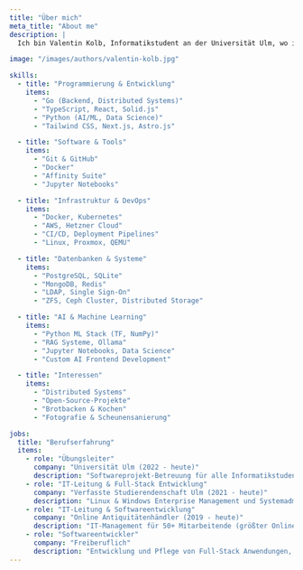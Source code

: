 ```yaml
---
title: "Über mich"
meta_title: "About me"
description: |
  Ich bin Valentin Kolb, Informatikstudent an der Universität Ulm, wo ich auch in der Lehre tätig bin – ein Job, der mir unglaublich viel Spaß macht. Neben meinem Studium und der Lehre engagiere ich mich in der Fachschaft, Studierendenvertretung und arbeite in zwei weiteren Jobs. Dieser Blog ist mein Raum, um meine Gedanken zu sortieren und zu teilen – sei es über spannende Informatikprojekte, Erfahrungen aus Studium und Lehre oder das Brotbackens. Perfektion ist dabei nicht mein Ziel, sondern der Weg: Ich möchte nicht alles bis ins Letzte polieren, sondern den Spaß am Schreiben bewahren.

image: "/images/authors/valentin-kolb.jpg"

skills:
  - title: "Programmierung & Entwicklung"
    items:
      - "Go (Backend, Distributed Systems)"
      - "TypeScript, React, Solid.js"
      - "Python (AI/ML, Data Science)"
      - "Tailwind CSS, Next.js, Astro.js"

  - title: "Software & Tools"
    items:
      - "Git & GitHub"
      - "Docker"
      - "Affinity Suite"
      - "Jupyter Notebooks"

  - title: "Infrastruktur & DevOps"
    items:
      - "Docker, Kubernetes"
      - "AWS, Hetzner Cloud"
      - "CI/CD, Deployment Pipelines"
      - "Linux, Proxmox, QEMU"

  - title: "Datenbanken & Systeme"
    items:
      - "PostgreSQL, SQLite"
      - "MongoDB, Redis"
      - "LDAP, Single Sign-On"
      - "ZFS, Ceph Cluster, Distributed Storage"

  - title: "AI & Machine Learning"
    items:
      - "Python ML Stack (TF, NumPy)"
      - "RAG Systeme, Ollama"
      - "Jupyter Notebooks, Data Science"
      - "Custom AI Frontend Development"

  - title: "Interessen"
    items:
      - "Distributed Systems"
      - "Open-Source-Projekte"
      - "Brotbacken & Kochen"
      - "Fotografie & Scheunensanierung"

jobs:
  title: "Berufserfahrung"
  items:
    - role: "Übungsleiter"
      company: "Universität Ulm (2022 - heute)"
      description: "Softwareprojekt-Betreuung für alle Informatikstudentierenden. Vorlesungen zu Softwareentwicklungsprozess: Scrum, Git, CI/CD, Docker, Deployment, Teamwork-Methodik."
    - role: "IT-Leitung & Full-Stack Entwicklung"
      company: "Verfasste Studierendenschaft Ulm (2021 - heute)"
      description: "Linux & Windows Enterprise Management und Systemadministration. Entwicklung und Betrieb einer Event-Management-Plattform (Go Backend, React Frontend) für 5.000+ Nutzer in Produktion. Server Administration, Support für andere Studierende und deren IT-Projekte."
    - role: "IT-Leitung & Softwareentwicklung"
      company: "Online Antiquitätenhändler (2019 - heute)"
      description: "IT-Management für 50+ Mitarbeitende (größter Online-Antiquitätenhändler Europas). macOS Enterprise Administration, Full-Stack Entwicklung mit Python/React für interne Business-Tools, Docker, Netzwerkadministration, Proxmox HA High Performance Computing."
    - role: "Softwareentwickler"
      company: "Freiberuflich"
      description: "Entwicklung und Pflege von Full-Stack Anwendungen, AI & Machine Learning Anwendungen."
---
```

